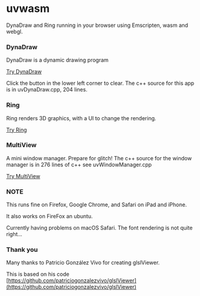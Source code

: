 # uvwasm

DynaDraw and Ring running in your browser using Emscripten, wasm and webgl.

### DynaDraw

DynaDraw is a dynamic drawing program

[Try DynaDraw](https://paulhaeberli.github.io/uvwasm/dynadraw/index.html)

Click the button in the lower left corner to clear. The c++ source for this
app is in uvDynaDraw.cpp, 204 lines.

### Ring

Ring renders 3D graphics, with a UI to change the rendering.

[Try Ring](https://paulhaeberli.github.io/uvwasm/ring/index.html)

### MultiView

A mini window manager. Prepare for glitch! The c++ source for the window
manager is in 276 lines of c++ see uvWindowManager.cpp

[Try MultiView](https://paulhaeberli.github.io/uvwasm/multiview/index.html)


### NOTE

This runs fine on Firefox, Google Chrome, and Safari on iPad and iPhone.

It also works on FireFox an ubuntu.

Currently having problems on macOS Safari. The font rendering is not quite right...

### Thank you

Many thanks to Patricio González Vivo for creating glslViewer.

This is based on his code [https://github.com/patriciogonzalezvivo/glslViewer](https://github.com/patriciogonzalezvivo/glslViewer)

